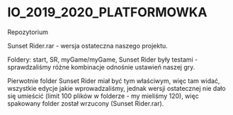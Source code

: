 # IO_2019_2020_PLATFORMOWKA
Repozytorium

Sunset Rider.rar - wersja ostateczna naszego projektu.

Foldery: start, SR, myGame/myGame, Sunset Rider były testami - sprawdzaliśmy różne kombinacje odnośnie ustawień naszej gry.

Pierwotnie folder Sunset Rider miał być tym właściwym, więc tam widać, wszystkie edycje jakie wprowadzaliśmy, jednak wersji ostatecznej nie dało się umieścić (limit 100 plików w folderze - my mieliśmy 120), więc spakowany folder został wrzucony (Sunset Rider.rar).


